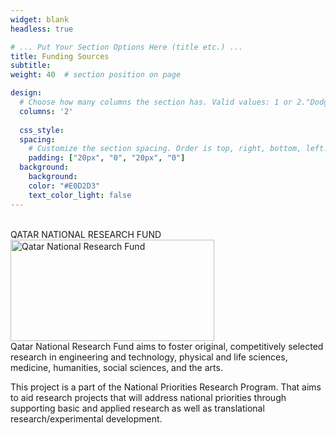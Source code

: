 ```yaml
---
widget: blank
headless: true

# ... Put Your Section Options Here (title etc.) ...
title: Funding Sources
subtitle:
weight: 40  # section position on page

design:
  # Choose how many columns the section has. Valid values: 1 or 2."DodgerBlue"
  columns: '2'
  
  css_style: 
  spacing:
    # Customize the section spacing. Order is top, right, bottom, left.
    padding: ["20px", "0", "20px", "0"]
  background:
    background:
    color: "#E0D2D3"
    text_color_light: false
---
```

<br>
QATAR NATIONAL RESEARCH FUND
<br>
<img src="images/fund.png" alt="Qatar National Research Fund" width="326" height="162">
<br>
Qatar National Research Fund aims to foster original, competitively selected research in engineering and technology, physical and life sciences, medicine, humanities, social sciences, and the arts.

This project is a part of the National Priorities Research Program. That aims to aid research projects that will address national priorities through supporting basic and applied research as well as translational research/experimental development.
<br>
